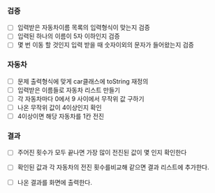 ### 검증
- [ ] 입력받은 자동차이름 목록의 입력형식이 맞는지 검증
- [ ] 입력된 하나의 이름이 5자 이하인지 검증
- [ ] 몇 번 이동 할 것인지 입력 받을 때 숫자이외의 문자가 들어왔는지 검증

### 자동차
- [ ] 문제 출력형식에 맞게 car클래스에 toString 재정의 
- [ ] 입력받은 이름들로 자동차 리스트 만들기
- [ ] 각 자동차마다 0에서 9 사이에서 무작위 값 구하기
- [ ] 나온 무작위 값이 4이상인지 확인
- [ ] 4이상이면 해당 자동차를 1칸 전진

### 결과
- [ ] 주어진 횟수가 모두 끝나면 가장 많이 전진된 값이 몇 인지 확인한다
- [ ] 확인된 값과 각 자동차의 전진 횟수를비교해 같으면 결과 리스트에 추가한다.
- [ ] 나온 결과를 화면에 출력한다.














